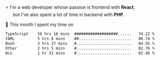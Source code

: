 ⭐ I'm a web developer whose passion is frontend with <b>React</b>,<br/>
&nbsp; &nbsp; &nbsp; but I've also spent a lot of time in backend with <b>PHP</b>.

📅 This month I spent my time on

<!--START_SECTION:waka-->

```txt
TypeScript    56 hrs 16 mins  ###################......   74.22 %
YAML          5 hrs 6 mins    ##.......................   06.74 %
Bash          3 hrs 27 mins   #........................   04.55 %
Other         2 hrs 5 mins    #........................   02.76 %
Nix           1 hr 51 mins    #........................   02.46 %
```

<!--END_SECTION:waka-->
